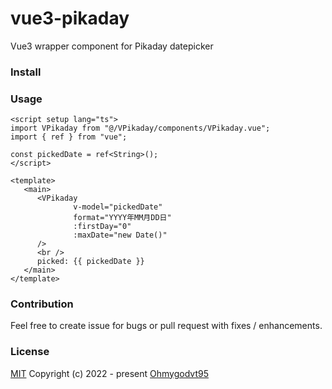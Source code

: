 # vue3-pikaday

Vue3 wrapper component for Pikaday datepicker

### Install


### Usage

```vue
<script setup lang="ts">
import VPikaday from "@/VPikaday/components/VPikaday.vue";
import { ref } from "vue";

const pickedDate = ref<String>();
</script>

<template>
   <main>
      <VPikaday
              v-model="pickedDate"
              format="YYYY年MM月DD日"
              :firstDay="0"
              :maxDate="new Date()"
      />
      <br />
      picked: {{ pickedDate }}
   </main>
</template>

```

### Contribution
Feel free to create issue for bugs or pull request with fixes / enhancements.

### License
[MIT](./LICENSE)
Copyright (c) 2022 - present [Ohmygodvt95](https://github.com/ohmygodvt95)
